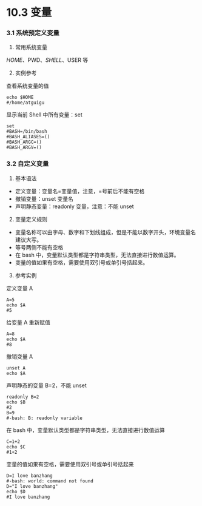# 10.3 变量

### 3.1 系统预定义变量

1. 常用系统变量

$HOME、$PWD、$SHELL、$USER 等

2. 实例参考

查看系统变量的值

```shell
echo $HOME
#/home/atguigu
```

显示当前 Shell 中所有变量：set

```shell
set
#BASH=/bin/bash
#BASH_ALIASES=()
#BASH_ARGC=()
#BASH_ARGV=()
```

### 3.2 自定义变量

1. 基本语法

* 定义变量：变量名=变量值，注意，=号前后不能有空格
* 撤销变量：unset 变量名
* 声明静态变量：readonly 变量，注意：不能 unset

2. 变量定义规则

* 变量名称可以由字母、数字和下划线组成，但是不能以数字开头，环境变量名建议大写。
* 等号两侧不能有空格
* 在 bash 中，变量默认类型都是字符串类型，无法直接进行数值运算。
* 变量的值如果有空格，需要使用双引号或单引号括起来。

3. 参考实例

定义变量 A

```shell
A=5
echo $A
#5
```

给变量 A 重新赋值

```shell
A=8
echo $A
#8
```

撤销变量 A

```shell
unset A
echo $A
```

声明静态的变量 B=2，不能 unset

```shell
readonly B=2
echo $B
#2
B=9
#-bash: B: readonly variable
```

在 bash 中，变量默认类型都是字符串类型，无法直接进行数值运算

```shell
C=1+2
echo $C
#1+2
```

变量的值如果有空格，需要使用双引号或单引号括起来

```shell
D=I love banzhang
#-bash: world: command not found
D="I love banzhang"
echo $D
#I love banzhang
```




